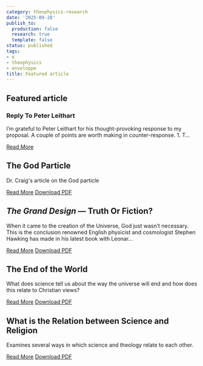 ```yaml
---
category: theophysics-research
date: '2025-09-28'
publish_to:
  production: false
  research: true
  template: false
status: published
tags:
- o
- theophysics
- enveloppe
title: Featured article
---
```

   
## Featured article   
   
### Reply To Peter Leithart   
   
I’m grateful to Peter Leithart for his thought-provoking response to my proposal. A couple of points are worth making in counter-response. 1. T...   
   
[Read More](https://www.reasonablefaith.org/writings/popular-writings/science-theology/reply-to-peter-leithart/)   
   
## The God Particle   
   
Dr. Craig's article on the God particle   
   
[Read More](https://www.reasonablefaith.org/writings/popular-writings/science-theology/the-god-particle/) [Download PDF](https://www.reasonablefaith.org/images/uploads/The_God_Particle.pdf)   
   
## _The Grand Design_ — Truth Or Fiction?   
   
When it came to the creation of the Universe, God just wasn’t necessary. This is the conclusion renowned English physicist and cosmologist Stephen Hawking has made in his latest book with Leonar...   
   
[Read More](https://www.reasonablefaith.org/writings/popular-writings/science-theology/the-grand-design-truth-or-fiction/) [Download PDF](https://www.reasonablefaith.org/images/uploads/The_Grand_Design_-_Truth_Or_Fiction.pdf)   
   
## The End of the World   
   
What does science tell us about the way the universe will end and how does this relate to Christian views?   
   
[Read More](https://www.reasonablefaith.org/writings/popular-writings/science-theology/the-end-of-the-world/) [Download PDF](https://www.reasonablefaith.org/images/uploads/The_End_of_the_World.pdf)   
   
## What is the Relation between Science and Religion   
   
Examines several ways in which science and theology relate to each other.   
   
[Read More](https://www.reasonablefaith.org/writings/popular-writings/science-theology/what-is-the-relation-between-science-and-religion/) [Download PDF](https://www.reasonablefaith.org/images/uploads/What_is_the_Relation_between_Science_and_Religion.pdf)